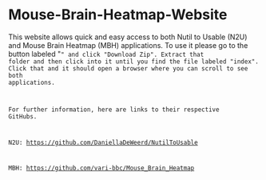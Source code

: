 # Mouse-Brain-Heatmap-Website

This website allows quick and easy access to both Nutil to Usable (N2U) and Mouse Brain Heatmap (MBH) applications. To use it please go to the button labeled "<Code>" and click "Download Zip". Extract that folder and then click into it until you find the file labeled "index". Click that and it should open a browser where you can scroll to see both applications.

For further information, here are links to their respective GitHubs.

N2U:
https://github.com/DaniellaDeWeerd/NutilToUsable

MBH:
https://github.com/vari-bbc/Mouse_Brain_Heatmap
